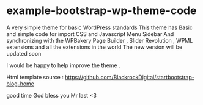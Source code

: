 # example-bootstrap-wp-theme-code
A very simple theme for basic WordPress standards
This theme has
Basic and simple code for import CSS and Javascript
Menu
Sidebar
And synchronizing with the WPBakery Page Builder , Slider Revolution , WPML  extensions and all the extensions in the world
The new version will be updated soon

I would be happy to help improve the theme
.

Html template source :
https://github.com/BlackrockDigital/startbootstrap-blog-home





good time
God bless you
Mr last <3
